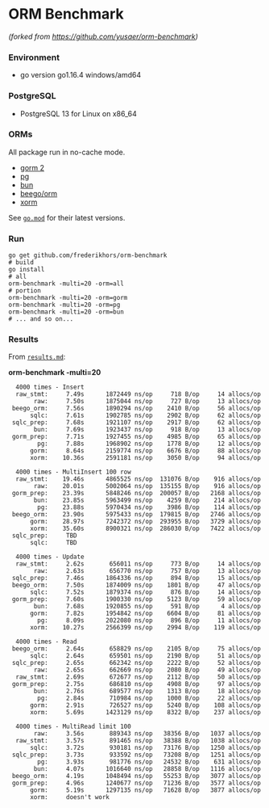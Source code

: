 # ORM Benchmark

_(forked from https://github.com/yusaer/orm-benchmark)_

### Environment

- go version go1.16.4 windows/amd64

### PostgreSQL

- PostgreSQL 13 for Linux on x86_64

### ORMs

All package run in no-cache mode.

- [gorm 2](https://github.com/go-gorm/gorm)
- [pg](https://github.com/go-pg/pg)
- [bun](https://github.com/uptrace/bun)
- [beego/orm](https://github.com/astaxie/beego/tree/master/orm)
- [xorm](https://github.com/xormplus/xorm)

See [`go.mod`](https://github.com/frederikhors/orm-benchmark/blob/master/go.mod) for their latest versions.

### Run

```shell
go get github.com/frederikhors/orm-benchmark
# build
go install
# all
orm-benchmark -multi=20 -orm=all
# portion
orm-benchmark -multi=20 -orm=gorm
orm-benchmark -multi=20 -orm=pg
orm-benchmark -multi=20 -orm=bun
# ... and so on...
```

### Results

From [`results.md`](https://github.com/frederikhors/orm-benchmark/tree/master/results.md):

**orm-benchmark -multi=20**

```
  4000 times - Insert
  raw_stmt:     7.49s      1872449 ns/op     718 B/op     14 allocs/op
       raw:     7.50s      1875044 ns/op     727 B/op     13 allocs/op
 beego_orm:     7.56s      1890294 ns/op    2410 B/op     56 allocs/op
      sqlc:     7.61s      1902785 ns/op    2902 B/op     62 allocs/op
 sqlc_prep:     7.68s      1921107 ns/op    2917 B/op     62 allocs/op
       bun:     7.69s      1923437 ns/op     918 B/op     13 allocs/op
 gorm_prep:     7.71s      1927455 ns/op    4985 B/op     65 allocs/op
        pg:     7.88s      1968902 ns/op    1778 B/op     12 allocs/op
      gorm:     8.64s      2159774 ns/op    6676 B/op     88 allocs/op
      xorm:    10.36s      2591181 ns/op    3050 B/op     94 allocs/op

  4000 times - MultiInsert 100 row
  raw_stmt:    19.46s      4865525 ns/op  131076 B/op    916 allocs/op
       raw:    20.01s      5002064 ns/op  135155 B/op    916 allocs/op
 gorm_prep:    23.39s      5848246 ns/op  200057 B/op   2168 allocs/op
       bun:    23.85s      5963499 ns/op    4259 B/op    214 allocs/op
        pg:    23.88s      5970434 ns/op    3986 B/op    114 allocs/op
 beego_orm:    23.90s      5975433 ns/op  179815 B/op   2746 allocs/op
      gorm:    28.97s      7242372 ns/op  293955 B/op   3729 allocs/op
      xorm:    35.60s      8900321 ns/op  286030 B/op   7422 allocs/op
 sqlc_prep:     TBD
      sqlc:     TBD

  4000 times - Update
  raw_stmt:     2.62s       656011 ns/op     773 B/op     14 allocs/op
       raw:     2.63s       656770 ns/op     757 B/op     13 allocs/op
 sqlc_prep:     7.46s      1864336 ns/op     894 B/op     15 allocs/op
 beego_orm:     7.50s      1874009 ns/op    1801 B/op     47 allocs/op
      sqlc:     7.52s      1879374 ns/op     876 B/op     14 allocs/op
 gorm_prep:     7.60s      1900330 ns/op    5123 B/op     59 allocs/op
       bun:     7.68s      1920855 ns/op     591 B/op      4 allocs/op
      gorm:     7.82s      1954842 ns/op    6604 B/op     81 allocs/op
        pg:     8.09s      2022080 ns/op     896 B/op     11 allocs/op
      xorm:    10.27s      2566399 ns/op    2994 B/op    119 allocs/op

  4000 times - Read
 beego_orm:     2.64s       658829 ns/op    2105 B/op     75 allocs/op
      sqlc:     2.64s       659501 ns/op    2190 B/op     51 allocs/op
 sqlc_prep:     2.65s       662342 ns/op    2222 B/op     52 allocs/op
       raw:     2.65s       662669 ns/op    2080 B/op     49 allocs/op
  raw_stmt:     2.69s       672677 ns/op    2112 B/op     50 allocs/op
 gorm_prep:     2.75s       686810 ns/op    4908 B/op     97 allocs/op
       bun:     2.76s       689577 ns/op    1313 B/op     18 allocs/op
        pg:     2.84s       710984 ns/op    1000 B/op     22 allocs/op
      gorm:     2.91s       726527 ns/op    5240 B/op    108 allocs/op
      xorm:     5.69s      1423129 ns/op    8322 B/op    237 allocs/op

  4000 times - MultiRead limit 100
       raw:     3.56s       889343 ns/op   38356 B/op   1037 allocs/op
  raw_stmt:     3.57s       891465 ns/op   38388 B/op   1038 allocs/op
      sqlc:     3.72s       930181 ns/op   73176 B/op   1250 allocs/op
 sqlc_prep:     3.73s       933592 ns/op   73208 B/op   1251 allocs/op
        pg:     3.93s       981776 ns/op   24532 B/op    631 allocs/op
       bun:     4.07s      1016640 ns/op   28858 B/op   1116 allocs/op
 beego_orm:     4.19s      1048494 ns/op   55253 B/op   3077 allocs/op
 gorm_prep:     4.96s      1240677 ns/op   71236 B/op   3577 allocs/op
      gorm:     5.19s      1297135 ns/op   71628 B/op   3877 allocs/op
      xorm:     doesn't work
```
